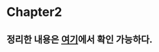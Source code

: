 # Chapter2
## 정리한 내용은 [여기](https://github.com/TeamCrazyPerformance/StupidAlgorithm/blob/master/%ED%95%A8%ED%83%9C%EC%98%81/Chapter2/README.md)에서 확인 가능하다.
